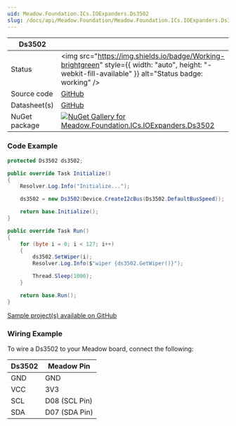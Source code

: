 ```yaml
---
uid: Meadow.Foundation.ICs.IOExpanders.Ds3502
slug: /docs/api/Meadow.Foundation/Meadow.Foundation.ICs.IOExpanders.Ds3502
---
```


| Ds3502 | |
|--------|--------|
| Status | <img src="https://img.shields.io/badge/Working-brightgreen" style={{ width: "auto", height: "-webkit-fill-available" }} alt="Status badge: working" /> |
| Source code | [GitHub](https://github.com/WildernessLabs/Meadow.Foundation/tree/main/Source/Meadow.Foundation.Peripherals/ICs.IOExpanders.Ds3502) |
| Datasheet(s) | [GitHub](https://github.com/WildernessLabs/Meadow.Foundation/tree/main/Source/Meadow.Foundation.Peripherals/ICs.IOExpanders.Ds3502/Datasheet) |
| NuGet package | <a href="https://www.nuget.org/packages/Meadow.Foundation.ICs.IOExpanders.Ds3502/" target="_blank"><img src="https://img.shields.io/nuget/v/Meadow.Foundation.ICs.IOExpanders.Ds3502.svg?label=Meadow.Foundation.ICs.IOExpanders.Ds3502" alt="NuGet Gallery for Meadow.Foundation.ICs.IOExpanders.Ds3502" /></a> |

### Code Example

```csharp
protected Ds3502 ds3502;

public override Task Initialize()
{
    Resolver.Log.Info("Initialize...");

    ds3502 = new Ds3502(Device.CreateI2cBus(Ds3502.DefaultBusSpeed));

    return base.Initialize();
}

public override Task Run()
{
    for (byte i = 0; i < 127; i++)
    {
        ds3502.SetWiper(i);
        Resolver.Log.Info($"wiper {ds3502.GetWiper()}");

        Thread.Sleep(1000);
    }

    return base.Run();
}

```

[Sample project(s) available on GitHub](https://github.com/WildernessLabs/Meadow.Foundation/tree/main/Source/Meadow.Foundation.Peripherals/ICs.IOExpanders.Ds3502/Samples/Ds3502_Sample)

### Wiring Example

To wire a Ds3502 to your Meadow board, connect the following:

| Ds3502  | Meadow Pin    |
|---------|---------------|
| GND     | GND           |
| VCC     | 3V3           |
| SCL     | D08 (SCL Pin) |
| SDA     | D07 (SDA Pin) |
